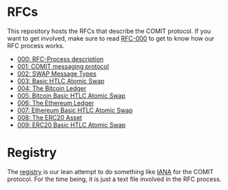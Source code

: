 # RFCs

This repository hosts the RFCs that describe the COMIT protocol.
If you want to get involved, make sure to read [RFC-000](./RFC-000-Process-description.md) to get to know how our RFC process works.

- [000: RFC-Process description](./RFC-000-Process-description.md)
- [001: COMIT messaging protocol](./RFC-001-libp2p.adoc)
- [002: SWAP Message Types](./RFC-002-SWAP.md)
- [003: Basic HTLC Atomic Swap](./RFC-003-SWAP-Basic.md)
- [004: The Bitcoin Ledger](./RFC-004-Bitcoin.md)
- [005: Bitcoin Basic HTLC Atomic Swap](./RFC-005-SWAP-Basic-Bitcoin.adoc)
- [006: The Ethereum Ledger](./RFC-006-Ethereum.md)
- [007: Ethereum Basic HTLC Atomic Swap](./RFC-007-SWAP-Basic-Ether.md)
- [008: The ERC20 Asset](./RFC-008-ERC20.md)
- [009: ERC20 Basic HTLC Atomic Swap](./RFC-009-SWAP-Basic-ERC20.md)

# Registry

The [registry](./registry.md) is our lean attempt to do something like [IANA](https://www.iana.org/) for the COMIT protocol.
For the time being, it is just a text file involved in the RFC process.
